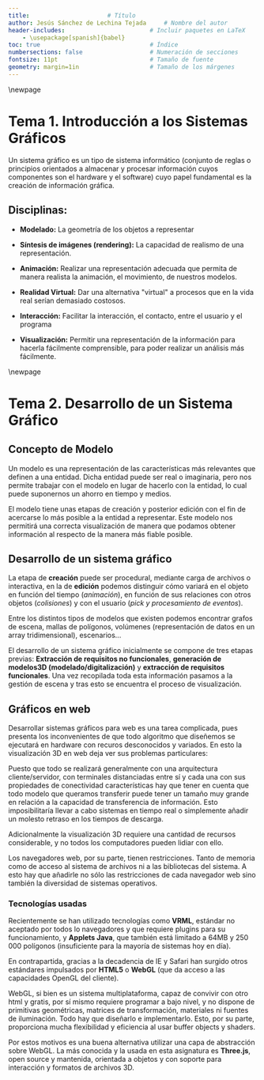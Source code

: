 ```yaml
---
title:						# Título
author: Jesús Sánchez de Lechina Tejada		# Nombre del autor
header-includes:      	 	        	# Incluir paquetes en LaTeX
	- \usepackage[spanish]{babel}
toc: true                   			# Índice
numbersections: false       			# Numeración de secciones
fontsize: 11pt              			# Tamaño de fuente
geometry: margin=1in        			# Tamaño de los márgenes
---
```



\newpage

<!--

Francisco Velasco Anguita: fvelasco@ugr.es

-->

# Tema 1. Introducción a los Sistemas Gráficos

Un sistema gráfico es un tipo de sistema informático (conjunto de
reglas o principios orientados a almacenar y procesar información
cuyos componentes son el hardware y el software) cuyo papel
fundamental es la creación de información gráfica.

## Disciplinas:

* **Modelado:** La geometría de los objetos a representar

* **Síntesis de imágenes (rendering):** La capacidad de realismo de
  una representación.
  
* **Animación:** Realizar una representación adecuada que permita de
  manera realista la animación, el movimiento, de nuestros modelos.
  
* **Realidad Virtual:** Dar una alternativa "virtual" a procesos que
  en la vida real serían demasiado costosos.
  
* **Interacción:** Facilitar la interacción, el contacto, entre el
  usuario y el programa
  
* **Visualización:** Permitir una representación de la información
  para hacerla fácilmente comprensible, para poder realizar un
  análisis más fácilmente.
  
\newpage

# Tema 2. Desarrollo de un Sistema Gráfico

## Concepto de Modelo

Un modelo es una representación de las características más relevantes
que definen a una entidad. Dicha entidad puede ser real o imaginaria,
pero nos permite trabajar con el modelo en lugar de hacerlo con la
entidad, lo cual puede suponernos un ahorro en tiempo y medios.

El modelo tiene unas etapas de creación y posterior edición con el fin
de acercarse lo más posible a la entidad a representar. Este modelo
nos permitirá una correcta visualización de manera que podamos obtener
información al respecto de la manera más fiable posible.


## Desarrollo de un sistema gráfico

La etapa de **creación** puede ser procedural, mediante carga
de archivos o interactiva, en la de **edición** podemos distinguir
cómo variará en el objeto en función del tiempo (*animación*), en
función de sus relaciones con otros objetos (*colisiones*) y con el
usuario (*pick y procesamiento de eventos*).


Entre los distintos tipos de modelos que existen podemos encontrar
grafos de escena, mallas de polígonos, volúmenes (representación de
datos en un array tridimensional), escenarios...

<!-- 06/03/2018 -->

El desarrollo de un sistema gráfico inicialmente se compone de tres
etapas previas: **Extracción de requisitos no funcionales**,
**generación de modelos3D (modelado/digitalización)** y **extracción
de requisitos funcionales**. Una vez recopilada toda esta información
pasamos a la gestión de escena y tras esto se encuentra el proceso de
visualización. 

## Gráficos en web

Desarrollar sistemas gráficos para web es una tarea complicada, pues
presenta los inconvenientes de que todo algoritmo que diseñemos se
ejecutará en hardware con recuros desconocidos y variados. En esto la
visualización 3D en web deja ver sus problemas particulares:

Puesto que todo se realizará generalmente con una arquitectura
cliente/servidor, con terminales distanciadas entre sí y cada una con
sus propiedades de conectividad características hay que tener en
cuenta que todo modelo que queramos transferir puede tener un tamaño
muy grande en relación a la capacidad de transferencia de
información. Esto imposibilitaría llevar a cabo sistemas en tiempo
real o simplemente añadir un molesto retraso en los tiempos de
descarga.

Adicionalmente la visualización 3D requiere una cantidad de recursos
considerable, y no todos los computadores pueden lidiar con ello.

Los navegadores web, por su parte, tienen restricciones. Tanto de
memoria como de acceso al sistema de archivos ni a las bibliotecas del
sistema. A esto hay que añadirle no sólo las restricciones de cada
navegador web sino también la diversidad de sistemas operativos.

### Tecnologías usadas

Recientemente se han utilizado tecnologías como **VRML**, estándar no
aceptado por todos lo navegadores y que requiere plugins para su
funcionamiento, y **Applets Java**, que también está limitado a 64MB y
250 000 polígonos (insuficiente para la mayoría de sistemas hoy en
día).

En contrapartida, gracias a la decadencia de IE y Safari han surgido
otros estándares impulsados por **HTML5** o **WebGL** (que da acceso a
las capacidades OpenGL del cliente).

WebGL, si bien es un sistema multiplataforma, capaz de convivir con
otro html y gratis, por sí mismo requiere programar a bajo nivel, y no
dispone de primitivas geométricas, matrices de transformación,
materiales ni fuentes de iluminación. Todo hay que diseñarlo e
implementarlo. Esto, por su parte, proporciona mucha flexibilidad y
eficiencia al usar buffer objects y shaders.

Por estos motivos es una buena alternativa utilizar una capa de
abstracción sobre WebGL. La más conocida y la usada en esta asignatura
es **Three.js**, open source y mantenida, orientada a objetos y con
soporte para interacción y formatos de archivos 3D.

